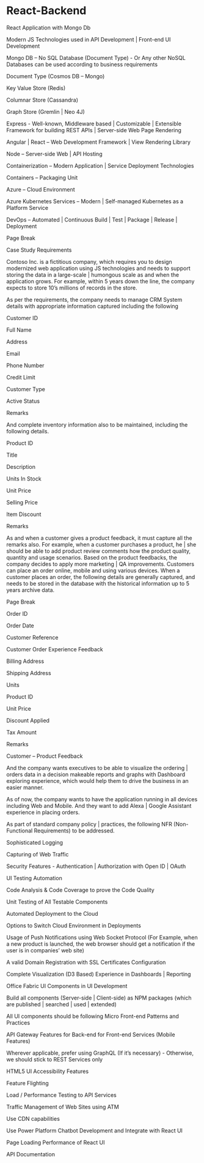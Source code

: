 # React-Backend
React Application with Mongo Db

Modern JS Technologies used in API Development | Front-end UI Development

Mongo DB – No SQL Database (Document Type) - Or Any other NoSQL Databases can be used according to business requirements

Document Type (Cosmos DB – Mongo)

Key Value Store (Redis)

Columnar Store (Cassandra)

Graph Store (Gremlin | Neo 4J)

Express - Well-known, Middleware based | Customizable | Extensible Framework for building REST APIs | Server-side Web Page Rendering

Angular | React – Web Development Framework | View Rendering Library

Node – Server-side Web | API Hosting

Containerization – Modern Application | Service Deployment Technologies

Containers – Packaging Unit

Azure – Cloud Environment

Azure Kubernetes Services – Modern | Self-managed Kubernetes as a Platform Service

DevOps – Automated | Continuous Build | Test | Package | Release | Deployment

Page Break

Case Study Requirements

Contoso Inc. is a fictitious company, which requires you to design modernized web application using JS technologies and needs to support storing the data in a large-scale | humongous scale as and when the application grows. For example, within 5 years down the line, the company expects to store 10’s millions of records in the store.

As per the requirements, the company needs to manage CRM System details with appropriate information captured including the following

Customer ID

Full Name

Address

Email

Phone Number

Credit Limit

Customer Type

Active Status

Remarks

And complete inventory information also to be maintained, including the following details.

Product ID

Title

Description

Units In Stock

Unit Price

Selling Price

Item Discount

Remarks

As and when a customer gives a product feedback, it must capture all the remarks also. For example, when a customer purchases a product, he | she should be able to add product review comments how the product quality, quantity and usage scenarios. Based on the product feedbacks, the company decides to apply more marketing | QA improvements. Customers can place an order online, mobile and using various devices. When a customer places an order, the following details are generally captured, and needs to be stored in the database with the historical information up to 5 years archive data.

Page Break

Order ID

Order Date

Customer Reference

Customer Order Experience Feedback

Billing Address

Shipping Address

Units

Product ID

Unit Price

Discount Applied

Tax Amount

Remarks

Customer – Product Feedback

And the company wants executives to be able to visualize the ordering | orders data in a decision makeable reports and graphs with Dashboard exploring experience, which would help them to drive the business in an easier manner.

As of now, the company wants to have the application running in all devices including Web and Mobile. And they want to add Alexa | Google Assistant experience in placing orders.

As part of standard company policy | practices, the following NFR (Non-Functional Requirements) to be addressed.

Sophisticated Logging

Capturing of Web Traffic

Security Features - Authentication | Authorization with Open ID | OAuth

UI Testing Automation

Code Analysis & Code Coverage to prove the Code Quality

Unit Testing of All Testable Components

Automated Deployment to the Cloud

Options to Switch Cloud Environment in Deployments

Usage of Push Notifications using Web Socket Protocol (For Example, when a new product is launched, the web browser should get a notification if the user is in companies’ web site)

A valid Domain Registration with SSL Certificates Configuration

Complete Visualization (D3 Based) Experience in Dashboards | Reporting

Office Fabric UI Components in UI Development

Build all components (Server-side | Client-side) as NPM packages (which are published | searched | used | extended)

All UI components should be following Micro Front-end Patterns and Practices

API Gateway Features for Back-end for Front-end Services (Mobile Features)

Wherever applicable, prefer using GraphQL (If it’s necessary) - Otherwise, we should stick to REST Services only

HTML5 UI Accessibility Features

Feature Flighting

Load / Performance Testing to API Services

Traffic Management of Web Sites using ATM

Use CDN capabilities

Use Power Platform Chatbot Development and Integrate with React UI

Page Loading Performance of React UI

API Documentation
